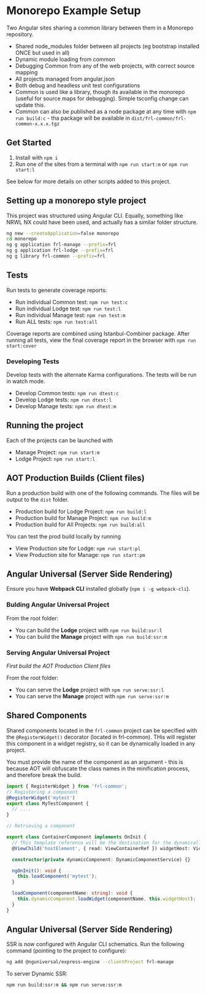 # Monorepo Example Setup

Two Angular sites sharing a common library between them in a Monorepo repository.

- Shared node_modules folder between all projects (eg bootstrap installed ONCE but used in all)
- Dynamic module loading from common
- Debugging Common from any of the web projects, with correct source mapping
- All projects managed from angular.json
- Both debug and headless unit test configurations
- Common is used like a library, though its available in the monorepo (useful for source maps for debugging). Simple tsconfig change can update this.
- Common can also be published as a node package at any time with `npm run build:c` - tha package will be available in `dist/frl-common/frl-common-x.x.x.tgz`

## Get Started

1. Install with `npm i`
2. Run one of the sites from a terminal with `npm run start:m` or `npm run start:l`

See below for more details on other scripts added to this project.

## Setting up a monorepo style project

This project was structured using Angular CLI. Equally, something like NRWL NX could have been used, and actually has a similar folder structure.

```bash
ng new --createApplication=false monorepo
cd monorepo
ng g application frl-manage --prefix=frl
ng g application frl-lodge --prefix=frl
ng g library frl-common --prefix=frl
```

## Tests

Run tests to generate coverage reports:

- Run individual Common test: `npm run test:c`
- Run individual Lodge test: `npm run test:l`
- Run individual Manage test: `npm run test:m`
- Run ALL tests: `npm run test:all`

Coverage reports are combined using Istanbul-Combiner package.
After running all tests, view the final coverage report in the browser with `npm run start:cover`

### Developing Tests

Develop tests with the alternate Karma configurations. The tests will be run in watch mode.

- Develop Common tests: `npm run dtest:c`
- Develop Lodge tests: `npm run dtest:l`
- Develop Manage tests: `npm run dtest:m`

## Running the project

Each of the projects can be launched with

- Manage Project: `npm run start:m`
- Lodge Project: `npm run start:l`

## AOT Production Builds (Client files)

Run a production build with one of the following commands. The files will be output to the `dist` folder.

- Production build for Lodge Project: `npm run build:l`
- Production build for Manage Project: `npm run build:m`
- Production build for All Projects: `npm run build:all`

You can test the prod build locally by running

- View Production site for Lodge: `npm run start:pl`
- View Production site for Manage: `npm run start:pm`

## Angular Universal (Server Side Rendering)

Ensure you have **Webpack CLI** installed globally (`npm i -g webpack-cli`).

### Bulding Angular Universal Project

From the root folder:

- You can build the **Lodge** project with `npm run build:ssr:l`
- You can build the **Manage** project with `npm run build:ssr:m`

### Serving Angular Universal Project

*First build the AOT Production Client files*

From the root folder:

- You can serve the **Lodge** project with `npm run serve:ssr:l`
- You can serve the **Manage** project with `npm run serve:ssr:m`

## Shared Components

Shared components located in the `frl-common` project can be specified with the `@RegisterWidget()` decorator (located in frl-common). THis will register this component in a widget registry, so it can be dynamically loaded in any project.

You must provide the name of the component as an argument - this is because AOT will obfuscate the class names in the minification process, and therefore break the build.

```typescript
import { RegisterWidget } from 'frl-common';
// Registering a component
@RegisterWidget('mytest')
export class MyTestComponent {
  // ....
}

// Retrieving a component

export class ContainerComponent implements OnInit {
  // This template reference will be the destination for the dynamically loaded widget
  @ViewChild('hostElement', { read: ViewContainerRef }) widgetHost: ViewContainerRef;

  constructor(private dynamicComponent: DynamicComponentService) {}

  ngOnInit(): void {
    this.loadComponent('mytest'); 
  }

  loadComponent(componentName: string): void {
    this.dynamicComponent.loadWidget(componentName, this.widgetHost);
  }
}
```

## Angular Universal (Server Side Rendering)

SSR is now configured with Angular CLI schematics. Run the following command (pointing to the project to configure):

```bash
ng add @nguniversal/express-engine --clientProject frl-manage
```

To server Dynamic SSR:

```bash
npm run build:ssr:m && npm run serve:ssr:m
```
